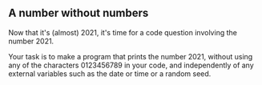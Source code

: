 ## A number without numbers

Now that it's (almost) 2021, it's time for a code question involving the number 2021.

Your task is to make a program that prints the number 2021, without using any of the characters 0123456789 in your code, and independently of any external variables such as the date or time or a random seed.
